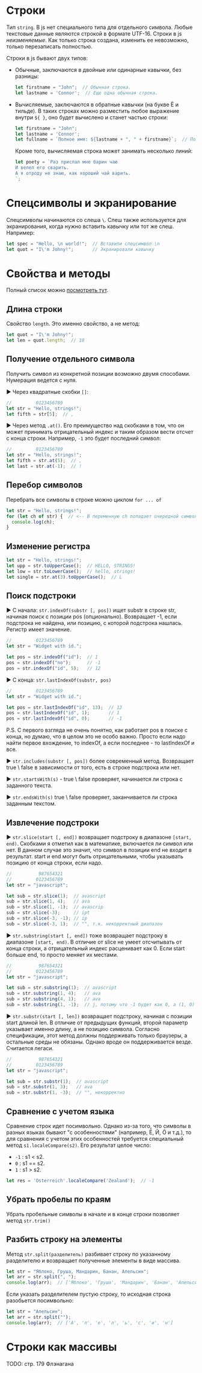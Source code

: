 # Строки

Тип `string`. В js нет специального типа для отдельного символа. Любые текстовые данные являются строкой в формате UTF-16. Строки в js *неизменяемые*. Как только строка создана, изменить ее невозможно, только перезаписать полностью.

Строки в js бывают двух типов:

* Обычные, заключаются в двойные или одинарные кавычки, без разницы:

  ```javascript
  let firstname = "John";  // Обычная строка.
  let lastname = 'Connor';  // Еще одна обычная строка.
  ```

* Вычисляемые, заключаются в обратные кавычки (на букве Ё и тильде). В таких строках можно разместить любое выражение внутри `${ }`, оно будет вычислено и станет частью строки:

  ```javascript
  let firstname = "John";
  let lastname = 'Connor';
  let fullname = `Полное имя: ${lastname + ", " + firstname}`;  // Полное имя: Connor, John
  ```

  Кроме того, вычисляемая строка может занимать несколько линий:

  ```javascript
  let poety = `Раз прислал мне барин чаю
  И велел его сварить.
  А я отроду не знаю, как хороший чай варить.
  `;
  ```

# Спецсимволы и экранирование

Спецсимволы начинаются со слеша `\`. Слеш также используется для экранирования, когда нужно вставить кавычку или тот же слеш. Например:

```javascript
let spec = "Hello, \n world!";  // Вставили спецсимвол \n
let quot = "I\'m Johny!";       // Экранировали кавычку
```

# Свойства и методы

Полный список можно [посмотреть тут](https://developer.mozilla.org/ru/docs/Web/JavaScript/Reference/Global_Objects/String).

## Длина строки

Свойство `length`. Это именно свойство, а не метод:

```javascript
let quot = "I\'m Johny!";
let len = quot.length;  // 10
```

## Получение отдельного символа

Получить символ из конкретной позиции возможно двумя способами. Нумерация ведется с нуля.

► Через квадратные скобки `[]`:

```javascript
//         0123456789
let str = "Hello, strings!";
let fifth = str[5];  // ,
```

► Через метод `.at()`. Его преимущество над скобками в том, что он может принимать отрицательный индекс и таким образом вести отсчет с конца строки. Например, `-1` это будет последний символ:

```javascript
//         0123456789
let str = "Hello, strings!";
let fifth = str.at(5);  // ,
let last = str.at(-1);  // !
```

## Перебор символов

Перебрать все символы в строке можно циклом `for ... of`

```javascript
let str = "Hello, strings!";
for (let ch of str) {  // <-- В переменную ch попадает очередной символ.
  console.log(ch);
}
```

## Изменение регистра

```javascript
let str = "Hello, strings!";
let upp = str.toUpperCase();  // HELLO, STRINGS!
let low = str.toLowerCase();  // hello, strings!
let single = str.at(3).toUpperCase();  // L
```

## Поиск подстроки

► С начала: `str.indexOf(substr [, pos])` ищет substr в строке str, начиная поиск с позиции pos (опционально). Возвращает -1, если подстрока не найдена, или позицию, с которой подстрока нашлась. Регистр имеет значение.

```javascript
//         0123456789
let str = "Widget with id.";

let pos = str.indexOf("id");  // 1
pos = str.indexOf("no");      // -1
pos = str.indexOf("id", 5);   // 12
```

► С конца: `str.lastIndexOf(substr, pos)`

```javascript
//         0123456789
let str = "Widget with id.";

let pos = str.lastIndexOf("id", 13);  // 12
pos = str.lastIndexOf("id", 1);       // 1
pos = str.lastIndexOf("id", 0);       // -1
```

P.S. С первого взгляда не очень понятно, как работает pos в поиске с конца, но думаю, что в целом это не особо важно. Просто если надо найти первое вхождение, то indexOf, а если последнее - то lastIndexOf и все.

► `str.includes(substr [, pos])` более современный метод. Возвращает true \ false в зависимости от того, есть в строке подстрока или нет.

► `str.startsWith(s)` - true \ false проверяет, начинается ли строка с заданного текста.

► `str.endsWith(s)` true \ false проверяет, заканчивается ли строка заданным текстом.

## Извлечение подстроки

► `str.slice(start [, end])` возвращает подстроку в диапазоне `[start, end)`. Скобками я отметил как в математике, включается ли символ или нет. В данном случае это значит, что символ в позиции end не входит в результат. start и end могут быть отрицательными, чтобы указывать позицию от конца строки, если надо.

```javascript
//          987654321
//         0123456789
let str = "javascript";

let sub = str.slice(1);  // avascript
sub = str.slice(1, 4);   // ava
sub = str.slice(1, -1);  // avascrip
sub = str.slice(-3);     // ipt
sub = str.slice(-3, -1); // ip
sub = str.slice(-3, 1);  // "", т.к. некорректный диапазон
```

► `str.substring(start [, end])` тоже возвращает подстроку в диапазоне `[start, end)`. В отличие от slice не умеет отсчитывать от конца строки, а отрицательный индекс расценивает как 0. Если start больше end, то просто меняет их местами.

```javascript
//          987654321
//         0123456789
let str = "javascript";

let sub = str.substring(1);  // avascript
sub = str.substring(1, 4);   // ava
sub = str.substring(4, 1);   // ava
sub = str.substring(1, -1);  // j, потому что -1 будет как 0, а (1, 0) она расценит как (0, 1)
```

► `str.substr(start [, len])` возвращает подстроку, начиная с позиции start длиной len. В отличие от предыдущих функций, второй параметр указывает именно длину, а не позицию символа. Согласно спецификации, этот метод должны поддерживать только браузеры, а остальные среды не обязаны. Однако вроде он поддерживается везде. Считается легаси.

```javascript
//          987654321
//         0123456789
let str = "javascript";

let sub = str.substr(1);  // avascript
sub = str.substr(1, 3);   // ava
sub = str.substr(1, -3);  // "", некорректно
```

## Сравнение с учетом языка

Сравнение строк идет посимвольно. Однако из-за того, что символы в разных языках бывают "с особенностями" (например, Ё, Й, Ö и т.д.), то для сравнения с учетом этих особенностей требуется специальный метод `s1.localeCompare(s2)`. Его результат целое число:

* `-1` : s1 < s2.
* `0` :  s1 == s2.
* `1` : s1 > s2.

```javascript
let res = 'Österreich'.localeCompare('Zealand');  // -1
```

## Убрать пробелы по краям

Убрать пробельные символы в начале и в конце строки позволяет метод `str.trim()`

## Разбить строку на элементы

Метод `str.split(разделитель)` разбивает строку по указанному разделителю и возвращает полученные элементы в виде массива.

```javascript
let str = "Яблоко, Груша, Мандарин, Банан, Апельсин";
let arr = str.split(", ");
console.log(arr);  // ['Яблоко', 'Груша', 'Мандарин', 'Банан', 'Апельсин']
```

Если указать разделителем пустую строку, то исходная строка разобьется посимвольно:

```javascript
let str = "Апельсин";
let arr = str.split("");
console.log(arr);  // ['А', 'п', 'е', 'л', 'ь', 'с', 'и', 'н']
```



# Строки как массивы

TODO: стр. 179 Флэнагана
